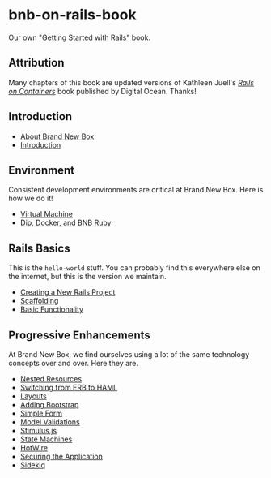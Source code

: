 # bnb-on-rails-book
Our own "Getting Started with Rails" book.

## Attribution

Many chapters of this book are updated versions of Kathleen Juell's [_Rails on Containers_](https://assets.digitalocean.com/books/rails-containers-book.pdf) book published by Digital Ocean. Thanks!

## Introduction

* [About Brand New Box](./about.html)
* [Introduction](./introduction.html)

## Environment

Consistent development environments are critical at Brand New Box. Here is how we do it!

* [Virtual Machine](./virtual-machine.html)
* [Dip, Docker, and BNB Ruby](./dip.html)

## Rails Basics

This is the `hello-world` stuff. You can probably find this everywhere else on the internet, but this is the version we maintain.

* [Creating a New Rails Project](./rails-new.html)
* [Scaffolding](./scaffolding.html)
* [Basic Functionality](./functionality.html)

## Progressive Enhancements

At Brand New Box, we find ourselves using a lot of the same technology concepts over and over. Here they are.

* [Nested Resources](./nested-resources.md)
* [Switching from ERB to HAML](#)
* [Layouts](./layouts.html)
* [Adding Bootstrap](./bootstrap.html)
* [Simple Form](./simple-form.html)
* [Model Validations](./validations.html)
* [Stimulus.js](./stimulus.html)
* [State Machines](#)
* [HotWire](#)
* [Securing the Application](./devise.html)
* [Sidekiq](./sidekiq.html)
